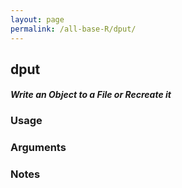 ```yaml
---
layout: page
permalink: /all-base-R/dput/
---
```


## __dput__

#### _Write an Object to a File or Recreate it_

### Usage

### Arguments

### Notes

